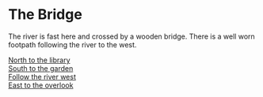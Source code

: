 # The Bridge

The river is fast here and crossed by a wooden bridge. There is a well worn footpath following the river to the west.

[North to the library](crossroads.html)  
[South to the garden](garden2.html)   
[Follow the river west](forkFromEast.html)  
[East to the overlook](overlookWest.html)
